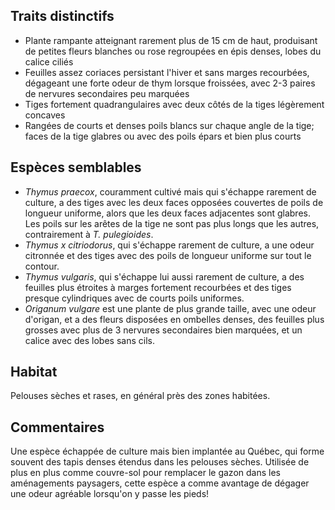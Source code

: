 
<!--
1-https://www.inaturalist.org/observations/55287802
1-https://www.inaturalist.org/observations/126557726
1-https://www.inaturalist.org/observations/170615673
1-https://www.inaturalist.org/observations/51765164
1-https://www.inaturalist.org/observations/88857768
3-https://www.inaturalist.org/observations/85917602
1-https://www.inaturalist.org/observations/53181933
1-https://www.inaturalist.org/observations/85917602
-->

## Traits distinctifs

- Plante rampante atteignant rarement plus de 15 cm de haut, produisant de petites fleurs blanches ou rose regroupées en épis denses, lobes du calice ciliés
- Feuilles assez coriaces persistant l'hiver et sans marges recourbées, dégageant une forte odeur de thym lorsque froissées, avec 2-3 paires de nervures secondaires peu marquées
- Tiges fortement quadrangulaires avec deux côtés de la tiges légèrement concaves
- Rangées de courts et denses poils blancs sur chaque angle de la tige; faces de la tige glabres ou avec des poils épars et bien plus courts

## Espèces semblables
- _Thymus praecox_, couramment cultivé mais qui s'échappe rarement de culture, a des tiges avec les deux faces opposées couvertes de poils de longueur uniforme, alors que les deux faces adjacentes sont glabres. Les poils sur les arêtes de la tige ne sont pas plus longs que les autres, contrairement à _T. pulegioides_.
- _Thymus x citriodorus_, qui s'échappe rarement de culture, a une odeur citronnée et des tiges avec des poils de longueur uniforme sur tout le contour. 
- _Thymus vulgaris_, qui s'échappe lui aussi rarement de culture, a des feuilles plus étroites à marges fortement recourbées et des tiges presque cylindriques avec de courts poils uniformes.
- _Origanum vulgare_ est une plante de plus grande taille, avec une odeur d'origan, et a des fleurs disposées en ombelles denses, des feuilles plus grosses avec plus de 3 nervures secondaires bien marquées, et un calice avec des lobes sans cils.

## Habitat

Pelouses sèches et rases, en général près des zones habitées.

## Commentaires

Une espèce échappée de culture mais bien implantée au Québec, qui forme souvent des tapis denses étendus dans les pelouses sèches. Utilisée de plus en plus comme couvre-sol pour remplacer le gazon dans les aménagements paysagers, cette espèce a comme avantage de dégager une odeur agréable lorsqu'on y passe les pieds!


